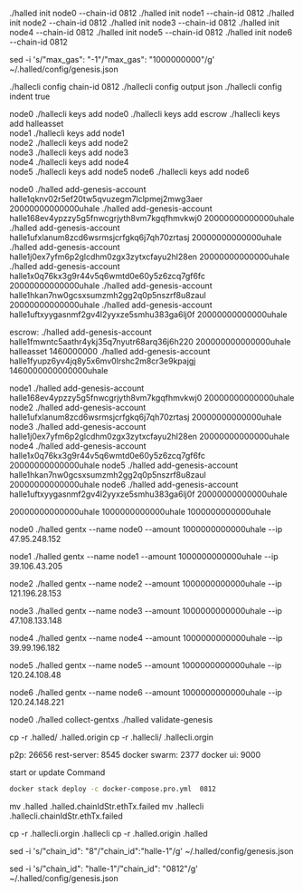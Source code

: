 

./halled init node0   --chain-id   0812
./halled init node1   --chain-id   0812
./halled init node2   --chain-id   0812
./halled init node3   --chain-id   0812
./halled init node4   --chain-id   0812
./halled init node5   --chain-id   0812
./halled init node6   --chain-id   0812



  sed -i 's/"max_gas": "-1"/"max_gas": "1000000000"/g'   ~/.halled/config/genesis.json



  ./hallecli config chain-id  0812
  ./hallecli config output json
  ./hallecli config indent true


node0
  ./hallecli keys add  node0
  ./hallecli keys add  escrow
  ./hallecli keys add  halleasset  
node1
  ./hallecli keys add  node1  
node2
  ./hallecli keys add  node2  
node3
  ./hallecli keys add  node3  
node4
  ./hallecli keys add  node4  
node5
  ./hallecli keys add  node5
node6
  ./hallecli keys add  node6  





node0
  ./halled add-genesis-account halle1qknv02r5ef20tw5qvuzegm7lclpmej2mwg3aer   20000000000000uhale
  ./halled add-genesis-account halle168ev4ypzzy5g5fnwcgrjyth8vm7kgqfhmvkwj0   20000000000000uhale
  ./halled add-genesis-account halle1ufxlanum8zcd6wsrmsjcrfgkq6j7qh70zrtasj   20000000000000uhale
  ./halled add-genesis-account halle1j0ex7yfm6p2glcdhm0zgx3zytxcfayu2hl28en   20000000000000uhale
  ./halled add-genesis-account halle1x0q76kx3g9r44v5q6wmtd0e60y5z6zcq7gf6fc   20000000000000uhale
  ./halled add-genesis-account halle1hkan7nw0gcsxsumzmh2gg2q0p5nszrf8u8zaul   20000000000000uhale
  ./halled add-genesis-account halle1uftxyygasnmf2gv4l2yyxze5smhu383ga6lj0f   20000000000000uhale

escrow:
  ./halled add-genesis-account  halle1fmwntc5aathr4ykj35q7nyutr68arq36j6h220  200000000000000uhale
halleasset
1460000000
  ./halled add-genesis-account  halle1fyupz6yv4jq8y5x6mv0lrshc2m8cr3e9kpajgj  1460000000000000uhale


node1
  ./halled add-genesis-account halle168ev4ypzzy5g5fnwcgrjyth8vm7kgqfhmvkwj0   20000000000000uhale
node2
  ./halled add-genesis-account halle1ufxlanum8zcd6wsrmsjcrfgkq6j7qh70zrtasj   20000000000000uhale
node3
  ./halled add-genesis-account halle1j0ex7yfm6p2glcdhm0zgx3zytxcfayu2hl28en   20000000000000uhale
node4
  ./halled add-genesis-account halle1x0q76kx3g9r44v5q6wmtd0e60y5z6zcq7gf6fc   20000000000000uhale
node5
  ./halled add-genesis-account halle1hkan7nw0gcsxsumzmh2gg2q0p5nszrf8u8zaul   20000000000000uhale
node6
  ./halled add-genesis-account halle1uftxyygasnmf2gv4l2yyxze5smhu383ga6lj0f   20000000000000uhale





20000000000000uhale
1000000000000uhale
1000000000000uhale


node0
./halled gentx --name node0  --amount  1000000000000uhale    --ip 47.95.248.152

node1
./halled gentx --name node1  --amount  1000000000000uhale    --ip 39.106.43.205

node2
./halled gentx --name node2  --amount  1000000000000uhale    --ip  121.196.28.153

node3
./halled gentx --name node3  --amount  1000000000000uhale    --ip  47.108.133.148

node4
./halled gentx --name node4  --amount  1000000000000uhale    --ip  39.99.196.182

node5
./halled gentx --name node5  --amount  1000000000000uhale    --ip  120.24.108.48

node6
./halled gentx --name node6  --amount  1000000000000uhale    --ip 120.24.148.221




node0
./halled collect-gentxs
./halled validate-genesis



cp -r .halled/  .halled.origin
cp -r .hallecli/ .hallecli.orgin




p2p: 26656
rest-server: 8545
docker swarm:  2377
docker ui: 9000


start or update Command
```bash
docker stack deploy -c docker-compose.pro.yml  0812  
```



mv .halled  .halled.chainIdStr.ethTx.failed
mv .hallecli .hallecli.chainIdStr.ethTx.failed

cp -r .hallecli.orgin   .hallecli
cp -r .halled.origin    .halled


  sed -i 's/"chain_id": "8"/"chain_id":"halle-1"/g'   ~/.halled/config/genesis.json


sed -i 's/"chain_id": "halle-1"/"chain_id": "0812"/g'   ~/.halled/config/genesis.json
